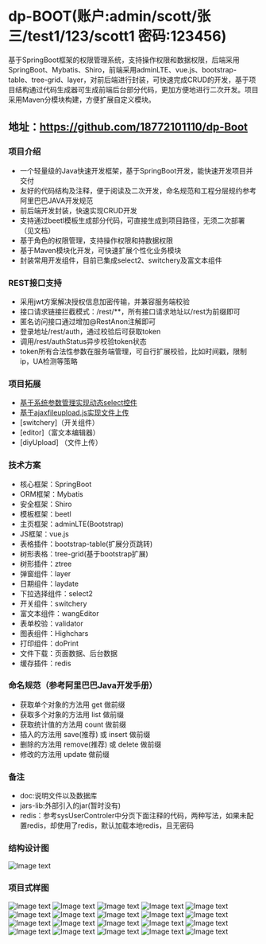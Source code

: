 # dp-BOOT(账户:admin/scott/张三/test1/123/scott1   密码:123456)
基于SpringBoot框架的权限管理系统，支持操作权限和数据权限，后端采用SpringBoot、Mybatis、Shiro，前端采用adminLTE、vue.js、bootstrap-table、tree-grid、layer，对前后端进行封装，可快速完成CRUD的开发，基于项目结构通过代码生成器可生成前端后台部分代码，更加方便地进行二次开发。项目采用Maven分模块构建，方便扩展自定义模块。

## 地址：<A href="https://github.com/18772101110/dp-Boot">https://github.com/18772101110/dp-Boot</A>

### 项目介绍
- 一个轻量级的Java快速开发框架，基于SpringBoot开发，能快速开发项目并交付
- 友好的代码结构及注释，便于阅读及二次开发，命名规范和工程分层规约参考阿里巴巴JAVA开发规范
- 前后端开发封装，快速实现CRUD开发
- 支持通过beetl模板生成部分代码，可直接生成到项目路径，无须二次部署（见文档）
- 基于角色的权限管理，支持操作权限和持数据权限
- 基于Maven模块化开发，可快速扩展个性化业务模块
- 封装常用开发组件，目前已集成select2、switchery及富文本组件
### REST接口支持
- 采用jwt方案解决授权信息加密传输，并兼容服务端校验
- 接口请求链接拦截模式：/rest/**，所有接口请求地址以/rest为前缀即可
- 匿名访问接口通过增加@RestAnon注解即可
- 登录地址/rest/auth，通过校验后可获取token
- 调用/rest/authStatus异步校验token状态
- token所有合法性参数在服务端管理，可自行扩展校验，比如时间戳，限制ip，UA检测等策略
### 项目拓展
- [基于系统参数管理实现动态select控件](下拉选择组件)
- [基于ajaxfileupload.js实现文件上传](https://my.oschina.net/Mr.薛/blog/1615214)
- [switchery]（开关组件）
- [editor]（富文本编辑器）
- [diyUpload] （文件上传）
### 技术方案
- 核心框架：SpringBoot
- ORM框架：Mybatis
- 安全框架：Shiro
- 模板框架：beetl
- 主页框架：adminLTE(Bootstrap)
- JS框架：vue.js
- 表格插件：bootstrap-table(扩展分页跳转)
- 树形表格：tree-grid(基于bootstrap扩展)
- 树形插件：ztree
- 弹窗组件：layer
- 日期组件：laydate
- 下拉选择组件：select2
- 开关组件：switchery
- 富文本组件：wangEditor
- 表单校验：validator
- 图表组件：Highchars
- 打印组件：doPrint
- 文件下载：页面数据、后台数据
- 缓存插件：redis

### 命名规范（参考阿里巴巴Java开发手册）
-  获取单个对象的方法用 get 做前缀
-  获取多个对象的方法用 list 做前缀
-  获取统计值的方法用 count 做前缀
-  插入的方法用 save(推荐) 或 insert 做前缀
-  删除的方法用 remove(推荐) 或 delete 做前缀
-  修改的方法用 update 做前缀

### 备注
-  doc:说明文件以及数据库
- jars-lib:外部引入的jar(暂时没有)
- redis：参考sysUserControler中分页下面注释的代码，两种写法，如果未配置redis，却使用了redis，默认加载本地redis，且无密码

### 结构设计图
![Image text](https://github.com/18772101110/dp-Boot/blob/master/src/main/webapp/static/upload/file/SpringBootFream.jpg)

### 项目式样图
![Image text](https://github.com/18772101110/dp-Boot/blob/master/src/main/webapp/static/upload/file/chart1.png)
![Image text](https://github.com/18772101110/dp-Boot/blob/master/src/main/webapp/static/upload/file/chart2.png)
![Image text](https://github.com/18772101110/dp-Boot/blob/master/src/main/webapp/static/upload/file/chart3.png)
![Image text](https://github.com/18772101110/dp-Boot/blob/master/src/main/webapp/static/upload/file/chart4.png)
![Image text](https://github.com/18772101110/dp-Boot/blob/master/src/main/webapp/static/upload/file/chart5.png)
![Image text](https://github.com/18772101110/dp-Boot/blob/master/src/main/webapp/static/upload/file/m1.png)
![Image text](https://github.com/18772101110/dp-Boot/blob/master/src/main/webapp/static/upload/file/m2.png)
![Image text](https://github.com/18772101110/dp-Boot/blob/master/src/main/webapp/static/upload/file/m3.png)
![Image text](https://github.com/18772101110/dp-Boot/blob/master/src/main/webapp/static/upload/file/b1.png)
![Image text](https://github.com/18772101110/dp-Boot/blob/master/src/main/webapp/static/upload/file/b2.png)
![Image text](https://github.com/18772101110/dp-Boot/blob/master/src/main/webapp/static/upload/file/b3.png)
![Image text](https://github.com/18772101110/dp-Boot/blob/master/src/main/webapp/static/upload/file/b4.png)
![Image text](https://github.com/18772101110/dp-Boot/blob/master/src/main/webapp/static/upload/file/b5.png)
![Image text](https://github.com/18772101110/dp-Boot/blob/master/src/main/webapp/static/upload/file/b6.png)
![Image text](https://github.com/18772101110/dp-Boot/blob/master/src/main/webapp/static/upload/file/b7.png)
![Image text](https://github.com/18772101110/dp-Boot/blob/master/src/main/webapp/static/upload/file/b8.png)
![Image text](https://github.com/18772101110/dp-Boot/blob/master/src/main/webapp/static/upload/file/b9.png)
![Image text](https://github.com/18772101110/dp-Boot/blob/master/src/main/webapp/static/upload/file/b10.png)
![Image text](https://github.com/18772101110/dp-Boot/blob/master/src/main/webapp/static/upload/file/b11.png)
![Image text](https://github.com/18772101110/dp-Boot/blob/master/src/main/webapp/static/upload/file/print.png)